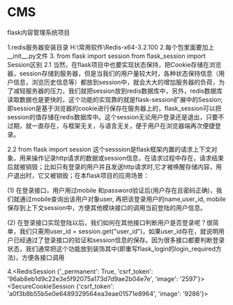 # CMS
flask内容管理系统项目

1.redis服务器安装目录 H:\常用软件\Redis-x64-3.2.100
2.每个包里面要加上__init__.py文件
3.
from flask import session
from flask_session import Session区别
2.1  当然，在flask项目中也要实现状态保持，把Cookie存储在浏览器，session存储到服务器，但是当我们的用户量较大时，各种状态保持信息（用户信息，浏览历史信息等）都放到session中，就会大大的增加服务器的负荷，为了减轻服务器的压力，我们就把session放到redis数据库中，另外，redis数据库读取数据也是更快的，这个功能的实现靠的就是flask-session扩展中的Session;  即session是基于浏览器的cookie进行保存在服务器上的，flask_session可以把session的值存储在redis数据库中。这个session无论用户登录还是退出，只要不过期，就一直存在，与框架无关，与语言无关，便于用户在浏览器端再次便捷登录。

2.2  from flask import session  这个sesssion是flask框架内置的请求上下文对象，用来操作记录http请求的数据或session信息，在请求过程中存在，请求结束后就被销毁；比如只有登录的用户并且发送http请求时,它才被唤醒存储内容，用户退出时，它又被销毁；在本flask项目的应用场景：

(1) 在登录接口，用户用过mobile 和password验证后(用户存在且密码正确)，我们就通过mobile查询出该用户对象user, 再把该登录用户的name,user_id, mobile 保存到上下文session中，方便其他模块接口的调用当前登陆的用户信息。

(2) 在登录接口实现登陆以后，我们如何在其他接口判断用户是否登录呢？很简单，我们只需用user_id = session.get("user_id")，如果user_id存在，就说明用户已经通过了登录接口的验证和session信息的保存。因为很多接口都要判断登录状态，我们通常把这个功能放到装饰其中(即重写flask_login的login_required方法)，方便各接口调用

4.<RedisSession {'_permanent': True, 'csrf_token': '96ab8eb1d9c22e3e5f92075a173d7d9ae2b04e7e', 'image': '2597'}>
<SecureCookieSession {'csrf_token': 'a0f3b8b55b5e0e6489329564ea3eae01571e8964', 'image': '9286'}>